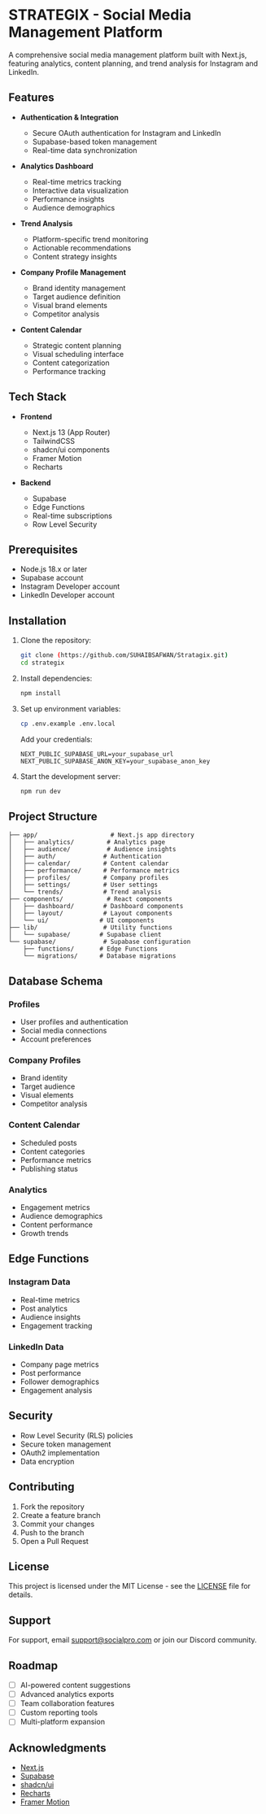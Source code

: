 # STRATEGIX - Social Media Management Platform

A comprehensive social media management platform built with Next.js, featuring analytics, content planning, and trend analysis for Instagram and LinkedIn.

## Features

- **Authentication & Integration**
  - Secure OAuth authentication for Instagram and LinkedIn
  - Supabase-based token management
  - Real-time data synchronization

- **Analytics Dashboard**
  - Real-time metrics tracking
  - Interactive data visualization
  - Performance insights
  - Audience demographics

- **Trend Analysis**
  - Platform-specific trend monitoring
  - Actionable recommendations
  - Content strategy insights

- **Company Profile Management**
  - Brand identity management
  - Target audience definition
  - Visual brand elements
  - Competitor analysis

- **Content Calendar**
  - Strategic content planning
  - Visual scheduling interface
  - Content categorization
  - Performance tracking

## Tech Stack

- **Frontend**
  - Next.js 13 (App Router)
  - TailwindCSS
  - shadcn/ui components
  - Framer Motion
  - Recharts

- **Backend**
  - Supabase
  - Edge Functions
  - Real-time subscriptions
  - Row Level Security

## Prerequisites

- Node.js 18.x or later
- Supabase account
- Instagram Developer account
- LinkedIn Developer account

## Installation

1. Clone the repository:
   ```bash
   git clone (https://github.com/SUHAIBSAFWAN/Stratagix.git)
   cd strategix
   ```

2. Install dependencies:
   ```bash
   npm install
   ```

3. Set up environment variables:
   ```bash
   cp .env.example .env.local
   ```

   Add your credentials:
   ```env
   NEXT_PUBLIC_SUPABASE_URL=your_supabase_url
   NEXT_PUBLIC_SUPABASE_ANON_KEY=your_supabase_anon_key
   ```

4. Start the development server:
   ```bash
   npm run dev
   ```

## Project Structure

```
├── app/                    # Next.js app directory
│   ├── analytics/         # Analytics page
│   ├── audience/          # Audience insights
│   ├── auth/             # Authentication
│   ├── calendar/         # Content calendar
│   ├── performance/      # Performance metrics
│   ├── profiles/         # Company profiles
│   ├── settings/         # User settings
│   └── trends/           # Trend analysis
├── components/            # React components
│   ├── dashboard/        # Dashboard components
│   ├── layout/           # Layout components
│   └── ui/              # UI components
├── lib/                  # Utility functions
│   └── supabase/        # Supabase client
└── supabase/             # Supabase configuration
    ├── functions/       # Edge Functions
    └── migrations/      # Database migrations
```

## Database Schema

### Profiles
- User profiles and authentication
- Social media connections
- Account preferences

### Company Profiles
- Brand identity
- Target audience
- Visual elements
- Competitor analysis

### Content Calendar
- Scheduled posts
- Content categories
- Performance metrics
- Publishing status

### Analytics
- Engagement metrics
- Audience demographics
- Content performance
- Growth trends

## Edge Functions

### Instagram Data
- Real-time metrics
- Post analytics
- Audience insights
- Engagement tracking

### LinkedIn Data
- Company page metrics
- Post performance
- Follower demographics
- Engagement analysis

## Security

- Row Level Security (RLS) policies
- Secure token management
- OAuth2 implementation
- Data encryption

## Contributing

1. Fork the repository
2. Create a feature branch
3. Commit your changes
4. Push to the branch
5. Open a Pull Request

## License

This project is licensed under the MIT License - see the [LICENSE](LICENSE) file for details.

## Support

For support, email support@socialpro.com or join our Discord community.

## Roadmap

- [ ] AI-powered content suggestions
- [ ] Advanced analytics exports
- [ ] Team collaboration features
- [ ] Custom reporting tools
- [ ] Multi-platform expansion

## Acknowledgments

- [Next.js](https://nextjs.org/)
- [Supabase](https://supabase.com/)
- [shadcn/ui](https://ui.shadcn.com/)
- [Recharts](https://recharts.org/)
- [Framer Motion](https://www.framer.com/motion/)

